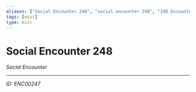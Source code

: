 ```yaml
---
aliases: ["Social Encounter 248", "social encounter 248", "248 Encounter Social"]
tags: [misc]
type: misc
---
```


# Social Encounter 248

*Social Encounter*

---
*ID: ENC00247*